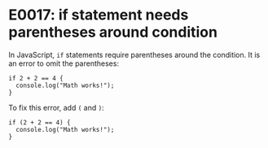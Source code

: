 # E0017: if statement needs parentheses around condition

In JavaScript, `if` statements require parentheses around the condition. It is
an error to omit the parentheses:

    if 2 + 2 == 4 {
      console.log("Math works!");
    }

To fix this error, add `(` and `)`:

    if (2 + 2 == 4) {
      console.log("Math works!");
    }
